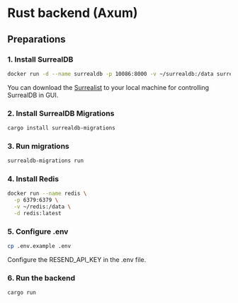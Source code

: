 # Rust backend (Axum)

## Preparations

### 1. Install SurrealDB

```sh
docker run -d --name surrealdb -p 10086:8000 -v ~/surrealdb:/data surrealdb/surrealdb:latest start --user root --pass root rocksdb:/data/mydatabase.db
```
You can download the [Surrealist](https://surrealdb.com/surrealist) to your local machine for controlling SurrealDB in GUI.

### 2. Install SurrealDB Migrations

```sh
cargo install surrealdb-migrations
```

### 3. Run migrations

```sh
surrealdb-migrations run
```

### 4. Install Redis

```sh
docker run --name redis \
  -p 6379:6379 \
  -v ~/redis:/data \
  -d redis:latest
```

### 5. Configure .env

```sh
cp .env.example .env
```

Configure the RESEND_API_KEY in the .env file.

### 6. Run the backend

```sh
cargo run
```
